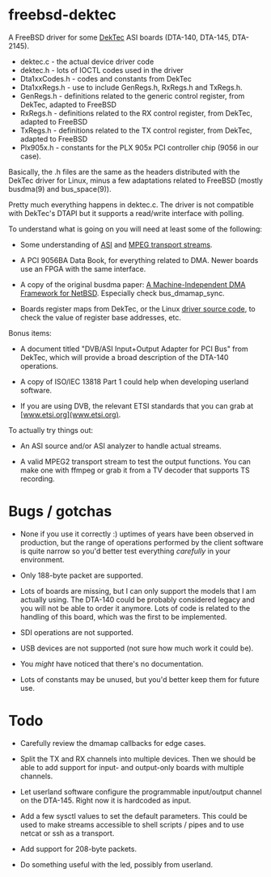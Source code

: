 freebsd-dektec
==============

A FreeBSD driver for some [DekTec](http://dektec.com/) ASI boards (DTA-140,
DTA-145, DTA-2145).

- dektec.c - the actual device driver code
- dektec.h - lots of IOCTL codes used in the driver
- Dta1xxCodes.h - codes and constants from DekTec
- Dta1xxRegs.h - use to include GenRegs.h, RxRegs.h and TxRegs.h.
- GenRegs.h - definitions related to the generic control register, from DekTec, adapted to FreeBSD
- RxRegs.h - definitions related to the RX control register, from DekTec, adapted to FreeBSD
- TxRegs.h - definitions related to the TX control register, from DekTec, adapted to FreeBSD
- Plx905x.h - constants for the PLX 905x PCI controller chip (9056 in our case).

Basically, the .h files are the same as the headers distributed with the
DekTec driver for Linux, minus a few adaptations related to FreeBSD (mostly
busdma(9) and bus\_space(9)).

Pretty much everything happens in dektec.c. The driver is not compatible
with DekTec's DTAPI but it supports a read/write interface with polling.

To understand what is going on you will need at least some of the following:

- Some understanding of
  [ASI](http://en.wikipedia.org/wiki/Asynchronous_serial_interface) and
  [MPEG transport streams](http://en.wikipedia.org/wiki/MPEG_transport_stream).

- A PCI 9056BA Data Book, for everything related to DMA. Newer boards use
  an FPGA with the same interface.

- A copy of the original busdma paper:
  [A Machine-Independent DMA Framework for NetBSD](http://www.netbsd.org/docs/kernel/bus_dma.pdf).
  Especially check bus\_dmamap\_sync.

- Boards register maps from DekTec, or the Linux
  [driver source code](http://dektec.com/Downloads/Drivers.asp), to check
  the value of register base addresses, etc.

Bonus items:

- A document titled "DVB/ASI Input+Output Adapter for PCI Bus" from DekTec,
  which will provide a broad description of the DTA-140 operations.

- A copy of ISO/IEC 13818 Part 1 could help when developing userland
  software.

- If you are using DVB, the relevant ETSI standards that you can grab at
  [www.etsi.org](www.etsi.org).

To actually try things out:

- An ASI source and/or ASI analyzer to handle actual streams.

- A valid MPEG2 transport stream to test the output functions. You can make
  one with ffmpeg or grab it from a TV decoder that supports TS recording.

Bugs / gotchas
==============

- None if you use it correctly :) uptimes of years have been observed in
  production, but the range of operations performed by the client software
  is quite narrow so you'd better test everything _carefully_ in your
  environment.

- Only 188-byte packet are supported.

- Lots of boards are missing, but I can only support the models that I am
  actually using. The DTA-140 could be probably considered legacy and you
  will not be able to order it anymore. Lots of code is related to the
  handling of this board, which was the first to be implemented.

- SDI operations are not supported.

- USB devices are not supported (not sure how much work it could be).

- You _might_ have noticed that there's no documentation.

- Lots of constants may be unused, but you'd better keep them for future
  use.

Todo
====

- Carefully review the dmamap callbacks for edge cases.

- Split the TX and RX channels into multiple devices. Then we should be
  able to add support for input- and output-only boards with multiple
  channels.

- Let userland software configure the programmable input/output channel on
  the DTA-145. Right now it is hardcoded as input.

- Add a few sysctl values to set the default parameters. This could be used
  to make streams accessible to shell scripts / pipes and to use netcat or
  ssh as a transport.

- Add support for 208-byte packets.

- Do something useful with the led, possibly from userland.

<!-- Local Variables: -->
<!-- fill-column: 75 -->
<!-- End: -->
